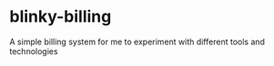 # blinky-billing
A simple billing system for me to experiment with different tools and technologies
